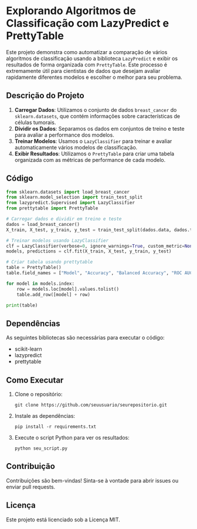 
# Explorando Algoritmos de Classificação com LazyPredict e PrettyTable

Este projeto demonstra como automatizar a comparação de vários algoritmos de classificação usando a biblioteca `LazyPredict` e exibir os resultados de forma organizada com `PrettyTable`. Este processo é extremamente útil para cientistas de dados que desejam avaliar rapidamente diferentes modelos e escolher o melhor para seu problema.

## Descrição do Projeto

1. **Carregar Dados**: Utilizamos o conjunto de dados `breast_cancer` do `sklearn.datasets`, que contém informações sobre características de células tumorais.
2. **Dividir os Dados**: Separamos os dados em conjuntos de treino e teste para avaliar a performance dos modelos.
3. **Treinar Modelos**: Usamos o `LazyClassifier` para treinar e avaliar automaticamente vários modelos de classificação.
4. **Exibir Resultados**: Utilizamos o `PrettyTable` para criar uma tabela organizada com as métricas de performance de cada modelo.

## Código

```python
from sklearn.datasets import load_breast_cancer
from sklearn.model_selection import train_test_split
from lazypredict.Supervised import LazyClassifier
from prettytable import PrettyTable

# Carregar dados e dividir em treino e teste
dados = load_breast_cancer()
X_train, X_test, y_train, y_test = train_test_split(dados.data, dados.target, test_size=0.5, random_state=42)

# Treinar modelos usando LazyClassifier
clf = LazyClassifier(verbose=0, ignore_warnings=True, custom_metric=None)
models, predictions = clf.fit(X_train, X_test, y_train, y_test)

# Criar tabela usando prettytable
table = PrettyTable()
table.field_names = ["Model", "Accuracy", "Balanced Accuracy", "ROC AUC", "F1 Score", "Time Taken"]

for model in models.index:
    row = models.loc[model].values.tolist()
    table.add_row([model] + row)

print(table)
```

## Dependências

As seguintes bibliotecas são necessárias para executar o código:

- scikit-learn
- lazypredict
- prettytable

## Como Executar

1. Clone o repositório:
    ```
    git clone https://github.com/seuusuario/seurepositorio.git
    ```

2. Instale as dependências:
    ```
    pip install -r requirements.txt
    ```

3. Execute o script Python para ver os resultados:
    ```
    python seu_script.py
    ```

## Contribuição

Contribuições são bem-vindas! Sinta-se à vontade para abrir issues ou enviar pull requests.

## Licença

Este projeto está licenciado sob a Licença MIT.
